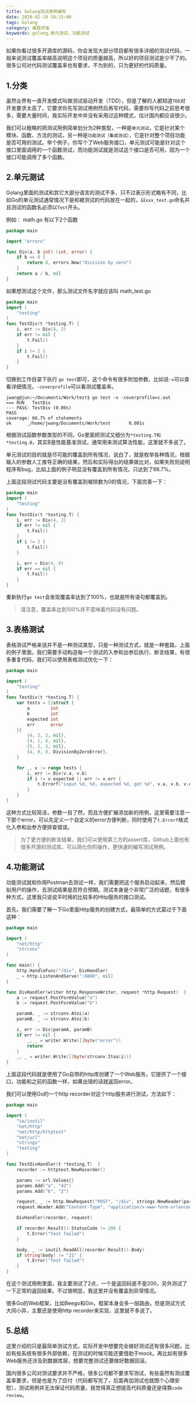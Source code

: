 ```yaml
---
title: Golang测试用例编写
date: 2020-02-10 18:15:00
tags: Golang
category: 编程开发
keywords: golang,单元测试，功能测试
---
```


如果你看过很多开源库的源码，你会发现大部分项目都有很多详细的测试代码，一般来说测试覆盖率越高说明这个项目的质量越高，所以好的项目测试是少不了的。很多公司对代码测试覆盖率也有要求，不为别的，只为更好的代码质量。

## 1.分类

虽然业界有一直开发模式叫做测试驱动开发（TDD），但是了解的人都知道```TDD```对开发要求太高了，它要求你先写测试用例然后再写代码，需要你写代码之前思考很多，需要大量时间，我实际开发中并没有采用过这种模式，估计国内都应该很少。

我们可以粗略的把测试用例简单划分为2种类型，一种是```单元测试```，它是针对某个模块、函数、方法的测试，另一种是```功能测试（集成测试）```，它是针对整个项目功能是否可用的测试。举个例子，你写个了Web服务接口，单元测试可能是针对这个接口里面调用的一个函数测试，而功能测试就是测试这个接口是否可用，因为一个接口可能调用了多个函数。

## 2.单元测试
Golang里面的测试和其它大部分语言的测试不多，只不过表示形式略有不同，比如Go的单元测试通常情况下是和被测试的代码放在一起的，以```xxx_test.go```命名并且测试的函数名必须以```Test```开头。

<!--more-->

例如：
math.go 有以下2个函数
```go
package main

import "errors"

func Div(a, b int) (int, error) {
	if b == 0 {
		return 0, errors.New("division by zero")
	}
	return a / b, nil
}
```
如果想测试这个文件，那么测试文件名字就应该叫 math_test.go
```go
package main
import (
	"testing"
)
func TestDiv(t *testing.T) {
	i, err := Div(4, 2)
	if err != nil {
		t.Fail()
	}
	if i != 2 {
		t.Fail()
	}
}
```
切换到工作目录下执行 ```go test```即可，这个命令有很多附加参数，比如说```-v```可以查看详细情况，```-coverprofile```可以看测试覆盖率。
```
jwang@jun:~/Documents/Work/test$ go test -v -coverprofile=c.out
=== RUN   TestDiv
--- PASS: TestDiv (0.00s)
PASS
coverage: 66.7% of statements
ok      _/home/jwang/Documents/Work/test       0.001s
```

根据测试函数参数类型的不同，Go里面把测试又细分为```*testing.T和*testing.B```，其实B是性能基准测试，通常用来测试算法性能，这里就不多说了。

单元测试的目的就是尽可能的覆盖到所有情况，说白了，就是枚举各种情况，根据输入的参数人工推导正确的结果，然后和实际得出的结果做比对，如果失败则说明程序有bug，比如上面的例子明显没有覆盖到所有情况，只达到了66.7%。

上面这段测试代码主要是没有覆盖到被除数为0的情况，下面完善一下：
```go
package main
import (
	"testing"
)
func TestDiv(t *testing.T) {
	i, err := Div(4, 2)
	if err != nil {
		t.Fail()
	}
	if i != 2 {
		t.Fail()
	}

	i, err = Div(4, 0)
	if err == nil {
		t.Fail()
	}
}
```
重新执行```go test```会发现覆盖率达到了100%，也就是所有语句都覆盖到。

>请注意，覆盖率达到100%并不意味着代码没有问题。

## 3.表格测试
表格测试严格来说并不是一种测试类型，只是一种测试方式，就是一种套路，上面的例子里面，我们需要手动构造每一个测试的入参和出参后执行、断言结果，有很多重复代码，我们可以使用表格测试优化一下：
```go
package main

import (
	"testing"
)
func TestDiv(t *testing.T) {
	var tests = []struct {
		a        int
		b        int
		expected int
		err      error
	}{
		{4, 2, 2, nil},
		{4, 1, 4, nil},
		{5, 2, 2, nil},
		{4, 0, 0, DivisionByZeroError},
	}

	for _, v := range tests {
		i, err := Div(v.a, v.b)
		if i != v.expected || err != v.err {
			t.Errorf("input %d, %d, expected %d, got %d", v.a, v.b, v.expected, i)
		}
	}
}
```
这种方式比较简洁，参数一目了然，而且方便扩展添加新的用例，这里需要注意一下那个error，可以先定义一个自定义的error方便判断，同时使用了```t.Errorf```格式化入参和出参方便排查错误。

>为了更方便的断言结果，我们可以使用第三方的assert库，Github上面也有很多开源的测试库，可以简化你的操作，更快速的编写测试用例。

## 4.功能测试
功能测试就和你用Postman去测试一样，我们需要把这个服务启动起来，然后模拟用户的操作，去测试结果是否符合预期。测试本身是个非常广泛的话题，有很多种方式，这里我只说说平时用的比较多的Http服务的接口测试。

首先，我们需要了解一下Go里面Http服务的创建方式，最简单的方式莫过于下面这种：
```go
package main

import (
	"net/http"
	"strconv"
)

func main() {
	http.HandleFunc("/div", DivHandler)
	_ = http.ListenAndServe(":8888", nil)
}

func DivHandler(writer http.ResponseWriter, request *http.Request)  {
	a := request.PostFormValue("a")
	b := request.PostFormValue("b")

	paramA, _ := strconv.Atoi(a)
	paramB, _ := strconv.Atoi(b)

	i, err := Div(paramA, paramB)
	if err != nil {
		_, _ = writer.Write([]byte("error"))
		return
	}
	_, _ = writer.Write([]byte(strconv.Itoa(i)))
}
```

上面这段代码就是使用了Go自带的http库创建了一个Web服务，它提供了一个接口，功能和之前的函数一样，如果出错的话就返回error。

我们可以使用Go的一个http recorder对这个http服务进行测试，方法如下：
```go
package main

import (
	"io/ioutil"
	"net/http"
	"net/http/httptest"
	"net/url"
	"strings"
	"testing"
)

func TestDivHandler(t *testing.T)  {
	recorder := httptest.NewRecorder()

	params := url.Values{}
	params.Add("a", "42")
	params.Add("b", "2")

	request, _ := http.NewRequest("POST", "/div", strings.NewReader(params.Encode()))
	request.Header.Add("Content-Type", "application/x-www-form-urlencoded")

	DivHandler(recorder, request)

	if recorder.Result().StatusCode != 200 {
		t.Error("Test failed")
	}

	body, _ := ioutil.ReadAll(recorder.Result().Body)
	if string(body) != "21" {
		t.Error("Test failed")
	}
}
```
在这个测试用例里面，我主要测试了2点，一个是返回码是不是200，另外测试了一下正常的返回结果。不过很明显，我这里并没有覆盖到异常情况。

很多Go的Web框架，比如Beego和Gin，框架本身会多一层路由，但是测试方式大同小异，主要还是使用http recorder来实现，这里就不多说了。

## 5.总结
这里介绍的只是最简单测试方式，实际开发中想要完全做好测试还有很多问题，比如有些系统有很多外部依赖，在测试的时候可能还要借助于mock。再比如有很多Web服务还涉及到数据库层，想要完整测试还要做好数据回滚。

国内很多公司对测试要求并不严格，很多公司都不要求写测试，有些虽然有测试覆盖率要求，但是也是为了应付（代码都写完了，后面再加测试也就图个心理安慰），测试用例并无法保证代码质量，我觉得真正想提高代码质量还是得靠```code review```。








